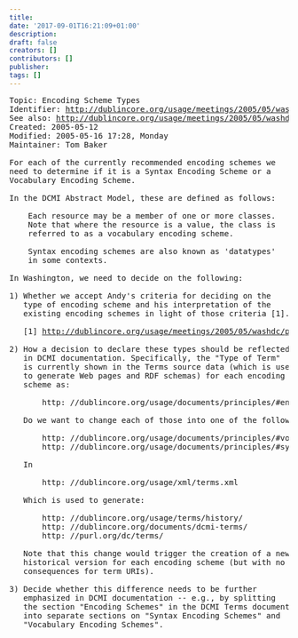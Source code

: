 ```yaml
---
title: 
date: '2017-09-01T16:21:09+01:00'
description: 
draft: false
creators: []
contributors: []
publisher: 
tags: []
---
```


<pre>
Topic: Encoding Scheme Types
Identifier: <a href="/usage/meetings/2005/05/washdc/topic-encoding-scheme-types/">http://dublincore.org/usage/meetings/2005/05/washdc/topic-encoding-scheme-types/</a>
See also: <a href="/usage/meetings/2005/05/washdc/">http://dublincore.org/usage/meetings/2005/05/washdc/</a>
Created: 2005-05-12
Modified: 2005-05-16 17:28, Monday
Maintainer: Tom Baker

For each of the currently recommended encoding schemes we
need to determine if it is a Syntax Encoding Scheme or a
Vocabulary Encoding Scheme.

In the DCMI Abstract Model, these are defined as follows:

    Each resource may be a member of one or more classes.
    Note that where the resource is a value, the class is
    referred to as a vocabulary encoding scheme.

    Syntax encoding schemes are also known as 'datatypes'
    in some contexts.

In Washington, we need to decide on the following:

1) Whether we accept Andy's criteria for deciding on the
   type of encoding scheme and his interpretation of the
   existing encoding schemes in light of those criteria [1].

   [1] <a href="/usage/meetings/2005/05/washdc/public/2005-05-12.encoding-scheme-types.txt">http://dublincore.org/usage/meetings/2005/05/washdc/public/2005-05-12.encoding-scheme-types.txt</a>

2) How a decision to declare these types should be reflected
   in DCMI documentation. Specifically, the "Type of Term"
   is currently shown in the Terms source data (which is used
   to generate Web pages and RDF schemas) for each encoding
   scheme as:

       http: //dublincore.org/usage/documents/principles/#encoding-scheme

   Do we want to change each of those into one of the following:

       http: //dublincore.org/usage/documents/principles/#vocabulary-encoding-scheme
       http: //dublincore.org/usage/documents/principles/#syntax-encoding-scheme

   In

       http: //dublincore.org/usage/xml/terms.xml

   Which is used to generate:

       http: //dublincore.org/usage/terms/history/
       http: //dublincore.org/documents/dcmi-terms/
       http: //purl.org/dc/terms/

   Note that this change would trigger the creation of a new
   historical version for each encoding scheme (but with no
   consequences for term URIs).

3) Decide whether this difference needs to be further
   emphasized in DCMI documentation -- e.g., by splitting
   the section "Encoding Schemes" in the DCMI Terms document
   into separate sections on "Syntax Encoding Schemes" and
   "Vocabulary Encoding Schemes".

</pre>
